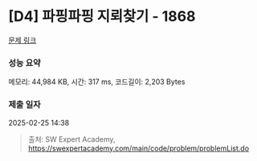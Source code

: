 # [D4] 파핑파핑 지뢰찾기 - 1868 

[문제 링크](https://swexpertacademy.com/main/code/problem/problemDetail.do?contestProbId=AV5LwsHaD1MDFAXc) 

### 성능 요약

메모리: 44,984 KB, 시간: 317 ms, 코드길이: 2,203 Bytes

### 제출 일자

2025-02-25 14:38



> 출처: SW Expert Academy, https://swexpertacademy.com/main/code/problem/problemList.do
